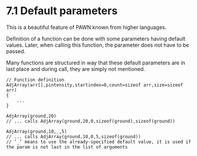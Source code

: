 # 7.1 Default parameters

This is a beautiful feature of PAWN known from higher languages. 

Definition of a function can be done with some parameters having default values. Later, when calling this function, the parameter does not have to be passed. 

Many functions are structured in way that these default parameters are in last place and during call, they are simply not mentioned.

```
// Function definition
AdjArray(arr[],pintensity,startindex=0,count=sizeof arr,size=sizeof arr)
{
    ...
}

AdjArray(ground,20)
// ... calls AdjArray(ground,20,0,sizeof(ground),sizeof(ground))

AdjArray(ground,10,_,5)
// ... calls AdjArray(ground,10,0,5,sizeof(ground))
// ’_’ means to use the already-specified default value, it is used if the param is not last in the list of arguments
```



